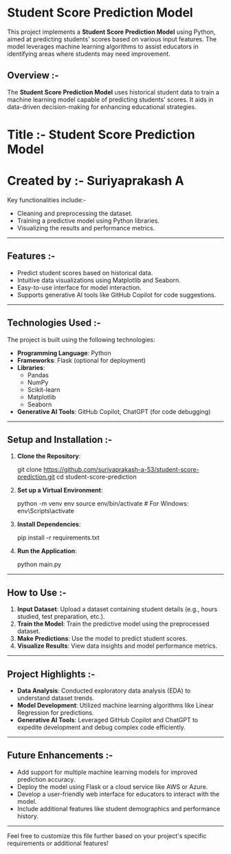 # Student Score Prediction Model

This project implements a **Student Score Prediction Model** using Python, aimed at predicting students' scores based on various input features. The model leverages machine learning algorithms to assist educators in identifying areas where students may need improvement.

## Overview :-

The **Student Score Prediction Model** uses historical student data to train a machine learning model capable of predicting students' scores. It aids in data-driven decision-making for enhancing educational strategies.

# Title :- Student Score Prediction Model

# Created by :- Suriyaprakash A

Key functionalities include:-
- Cleaning and preprocessing the dataset.
- Training a predictive model using Python libraries.
- Visualizing the results and performance metrics.

---

## Features :-

- Predict student scores based on historical data.
- Intuitive data visualizations using Matplotlib and Seaborn.
- Easy-to-use interface for model interaction.
- Supports generative AI tools like GitHub Copilot for code suggestions.

---

## Technologies Used :-

The project is built using the following technologies:

- **Programming Language**: Python
- **Frameworks**: Flask (optional for deployment)
- **Libraries**:
  - Pandas
  - NumPy
  - Scikit-learn
  - Matplotlib
  - Seaborn
- **Generative AI Tools**: GitHub Copilot, ChatGPT (for code debugging)

---

## Setup and Installation :-

1. **Clone the Repository**:
   
   git clone https://github.com/suriyaprakash-a-53/student-score-prediction.git
   cd student-score-prediction
   

2. **Set up a Virtual Environment**:
   
   python -m venv env
   source env/bin/activate  # For Windows: env\Scripts\activate
   

3. **Install Dependencies**:
   
   pip install -r requirements.txt
   

4. **Run the Application**:
   
   python main.py
   

---

## How to Use :-

1. **Input Dataset**: Upload a dataset containing student details (e.g., hours studied, test preparation, etc.).
2. **Train the Model**: Train the predictive model using the preprocessed dataset.
3. **Make Predictions**: Use the model to predict student scores.
4. **Visualize Results**: View data insights and model performance metrics.

---

## Project Highlights :-

- **Data Analysis**: Conducted exploratory data analysis (EDA) to understand dataset trends.
- **Model Development**: Utilized machine learning algorithms like Linear Regression for predictions.
- **Generative AI Tools**: Leveraged GitHub Copilot and ChatGPT to expedite development and debug complex code efficiently.

---

## Future Enhancements :-

- Add support for multiple machine learning models for improved prediction accuracy.
- Deploy the model using Flask or a cloud service like AWS or Azure.
- Develop a user-friendly web interface for educators to interact with the model.
- Include additional features like student demographics and performance history.

---

Feel free to customize this file further based on your project's specific requirements or additional features!
